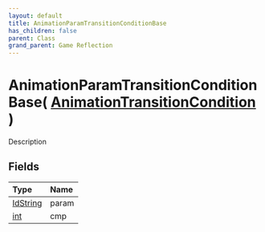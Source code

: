 ```yaml
---
layout: default
title: AnimationParamTransitionConditionBase
has_children: false
parent: Class
grand_parent: Game Reflection
---
```

# AnimationParamTransitionConditionBase( [ AnimationTransitionCondition ](/riftbreaker-wiki/docs/game-reflection/classes/animation_transition_condition/) )
Description 

## Fields

| Type | Name |
|:----------|:--------------|
| [IdString](/riftbreaker-wiki/docs/game-reflection/components/id_string/) | param |
| [int](/riftbreaker-wiki/docs/game-reflection/enums/int/) | cmp |

